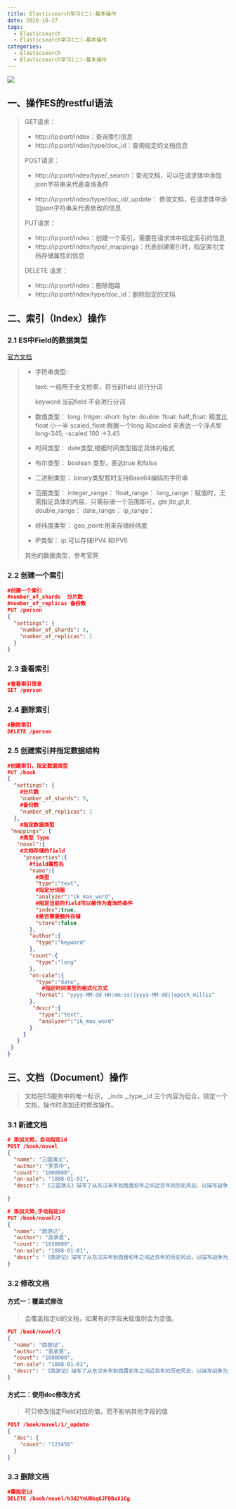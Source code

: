 ```yaml
---
title: Elasticsearch学习(二)-基本操作
date: 2020-10-27
tags:
  - Elasticsearch
  - Elasticsearch学习(二)-基本操作
categories:
  - Elasticsearch
  - Elasticsearch学习(二)-基本操作
---
```


![](http://qiniu.zhouhongyin.top/2022/06/08/1654700128-elasticsearch-logo.png)

<!-- more -->

## 一、操作ES的restful语法

> GET请求：
>
> - http://ip:port/index：查询索引信息
> - http://ip:port/index/type/doc_id：查询指定的文档信息
>
> POST请求：
>
> - http://ip:port/index/type/_search：查询文档，可以在请求体中添加json字符串来代表查询条件
>
> - http://ip:port/index/type/doc_id/_update： 修改文档，在请求体中添加json字符串来代表修改的信息
>
> PUT请求：
>
> - http://ip:port/index：创建一个索引，需要在请求体中指定索引的信息
> - http://ip:port/index/type/_mappings：代表创建索引时，指定索引文档存储属性的信息
>
> DELETE 请求：
>
> - http://ip:port/index：删除跑路
> - http://ip:port/index/type/doc_id：删除指定的文档

## 二、索引（Index）操作

### 2.1 ES中Field的数据类型

[官方文档](https://www.elastic.co/guide/en/elasticsearch/reference/6.5/mapping-types.html)

> - 字符串类型:
>
>   text: 一般用于全文检索，将当前field 进行分词
>
>   keyword:当前field  不会进行分词
>
> - 数值类型：
>     long:
>     Intger:
>     short:
>     byte:
>     double:
>     float:
>     half_float: 精度比float 小一半
>     scaled_float:根据一个long 和scaled 来表达一个浮点型 long-345, -scaled 100 ->3.45
>
> - 时间类型：
>     date类型,根据时间类型指定具体的格式
>
> - 布尔类型：
>     boolean 类型，表达true 和false
>
> - 二进制类型：
>     binary类型暂时支持Base64编码的字符串
>
> - 范围类型：
>     integer_range：
>     float_range：
>     long_range：赋值时，无需指定具体的内容，只需存储一个范围即可，gte,lte,gt,lt,
>     double_range：
>     date_range：
>     ip_range：
>
> - 经纬度类型：
>     geo_point:用来存储经纬度
>
> - IP类型：
>     ip:可以存储IPV4 和IPV6
>
> 其他的数据类型，参考官网

### 2.2 创建一个索引

```json
#创建一个索引
#number_of_shards  分片数
#number_of_replicas 备份数
PUT /person
{
  "settings": {
    "number_of_shards": 5, 
    "number_of_replicas": 1
  }
}
```

### 2.3 查看索引

```json
#查看索引信息
GET /person
```

### 2.4 删除索引

```json
#删除索引
DELETE /person
```

### 2.5 创建索引并指定数据结构

```json
#创建索引，指定数据类型
PUT /book
{
  "settings": {
    #分片数
    "number_of_shards": 5,
    #备份数
    "number_of_replicas": 1
  },
    #指定数据类型
 "mappings": {
    #类型 Type
   "novel":{
    #文档存储的field
     "properties":{
       #field属性名
       "name":{
         #类型
         "type":"text",
         #指定分词器
         "analyzer":"ik_max_word",
         #指定当前的field可以被作为查询的条件
         "index":true,
         #是否需要额外存储
         "store":false
       },
       "author":{
         "type":"keyword"
       },
       "count":{
         "type":"long"
       },
       "on-sale":{
         "type":"date",
           #指定时间类型的格式化方式
         "format": "yyyy-MM-dd HH:mm:ss||yyyy-MM-dd||epoch_millis"
       },
        "descr":{
          "type":"text",
          "analyzer":"ik_max_word"
       }
     }
   }
 }
}
```

## 三、文档（Document）操作

> 文档在ES服务中的唯一标识， _indx ,_type,_id  三个内容为组合，锁定一个文档，操作时添加还时修改操作。

### 3.1 新建文档

```json
# 添加文档，自动指定id
POST /book/novel
{
  "name": "三国演义",
  "author": "罗贯中",
  "count": "1000000",
  "on-sale": "1888-01-01",
  "descr": "《三国演义》描写了从东汉末年到西晋初年之间近百年的历史风云，以描写战争为主，诉说了东汉末年的群雄割据混战和魏、蜀、吴三国之间的政治和军事斗争，最终司马炎一统三国，建立晋朝的故事。反映了三国时代各类社会斗争与矛盾的转化，并概括了这一时代的历史巨变，塑造了一群叱咤风云的三国英雄人物。"
  
}

# 添加文档,手动指定id
PUT /book/novel/1
{
  "name": "西游记",
  "author": "吴承恩",
  "count": "1650000",
  "on-sale": "1888-01-01",
  "descr": "《西游记》描写了从东汉末年到西晋初年之间近百年的历史风云，以描写战争为主，诉说了东汉末年的群雄割据混战和魏、蜀、吴三国之间的政治和军事斗争，最终司马炎一统三国，建立晋朝的故事。反映了三国时代各类社会斗争与矛盾的转化，并概括了这一时代的历史巨变，塑造了一群叱咤风云的三国英雄人物。"
}
```

### 3.2 修改文档

#### 方式一：覆盖式修改

> 会覆盖指定id的文档，如果有的字段未赋值则会为空值。

```json
PUT /book/novel/1
{
  "name": "西游记",
  "author": "吴承恩",
  "count": "1000000",
  "on-sale": "1888-01-01",
  "descr": "《西游记》描写了从东汉末年到西晋初年之间近百年的历史风云，以描写战争为主，诉说了东汉末年的群雄割据混战和魏、蜀、吴三国之间的政治和军事斗争，最终司马炎一统三国，建立晋朝的故事。反映了三国时代各类社会斗争与矛盾的转化，并概括了这一时代的历史巨变，塑造了一群叱咤风云的三国英雄人物。"
}
```

#### 方式二：使用doc修改方式

> 可只修改指定Field对应的值，而不影响其他字段的值

```json
POST /book/novel/1/_update
{
  "doc": {
    "count": "123456"
  }
}
```

### 3.3 删除文档

```json
#需指定id
DELETE /book/novel/h3d2YnUBkqGJFDBxX1Cg
```